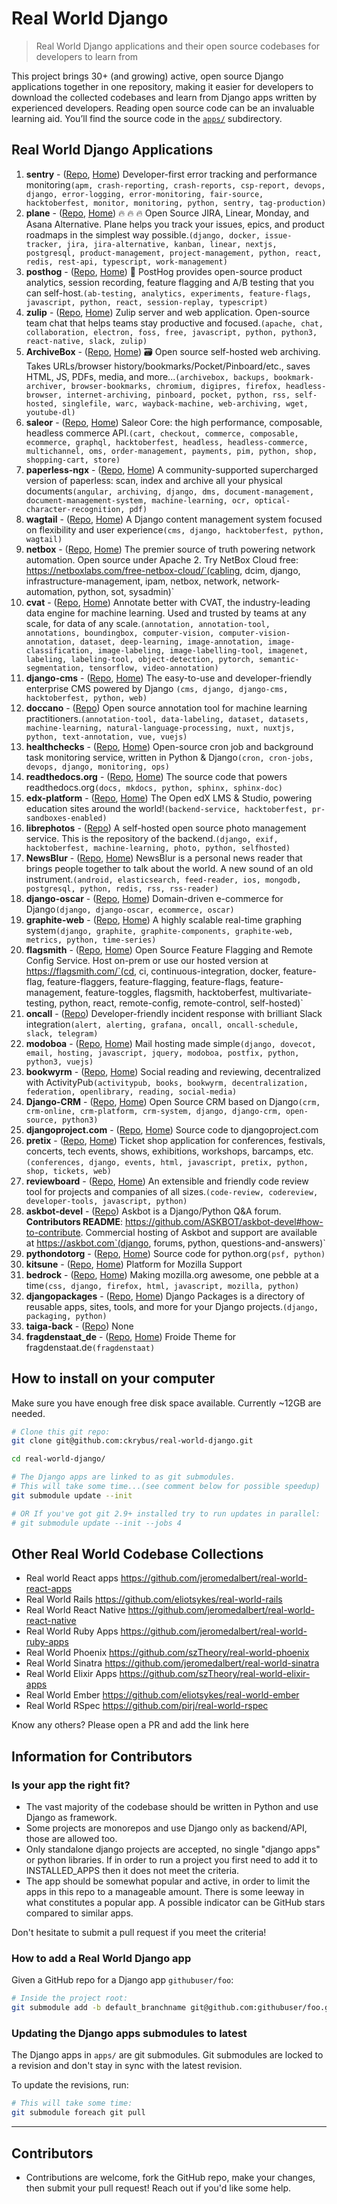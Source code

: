 # Real World Django

> Real World Django applications and their open source codebases for developers to learn from

This project brings 30+ (and growing) active, open source Django applications together in one
repository, making it easier for developers to download the collected codebases and learn
from Django apps written by experienced developers. Reading open source code can be an invaluable
learning aid. You&rsquo;ll find the source code in the [`apps/`](apps/) subdirectory.

## Real World Django Applications

1. **sentry** - ([Repo](https://github.com/getsentry/sentry), [Home](https://sentry.io)) Developer-first error tracking and performance monitoring`(apm, crash-reporting, crash-reports, csp-report, devops, django, error-logging, error-monitoring, fair-source, hacktoberfest, monitor, monitoring, python, sentry, tag-production)`
2. **plane** - ([Repo](https://github.com/makeplane/plane), [Home](http://plane.so)) 🔥 🔥 🔥 Open Source JIRA, Linear, Monday, and Asana Alternative. Plane helps you track your issues, epics, and product roadmaps in the simplest way possible.`(django, docker, issue-tracker, jira, jira-alternative, kanban, linear, nextjs, postgresql, product-management, project-management, python, react, redis, rest-api, typescript, work-management)`
3. **posthog** - ([Repo](https://github.com/PostHog/posthog), [Home](https://posthog.com)) 🦔 PostHog provides open-source product analytics, session recording, feature flagging and A/B testing that you can self-host.`(ab-testing, analytics, experiments, feature-flags, javascript, python, react, session-replay, typescript)`
4. **zulip** - ([Repo](https://github.com/zulip/zulip), [Home](https://zulip.com)) Zulip server and web application. Open-source team chat that helps teams stay productive and focused.`(apache, chat, collaboration, electron, foss, free, javascript, python, python3, react-native, slack, zulip)`
5. **ArchiveBox** - ([Repo](https://github.com/ArchiveBox/ArchiveBox), [Home](https://archivebox.io)) 🗃 Open source self-hosted web archiving. Takes URLs/browser history/bookmarks/Pocket/Pinboard/etc., saves HTML, JS, PDFs, media, and more...`(archivebox, backups, bookmark-archiver, browser-bookmarks, chromium, digipres, firefox, headless-browser, internet-archiving, pinboard, pocket, python, rss, self-hosted, singlefile, warc, wayback-machine, web-archiving, wget, youtube-dl)`
6. **saleor** - ([Repo](https://github.com/saleor/saleor), [Home](https://saleor.io)) Saleor Core: the high performance, composable, headless commerce API.`(cart, checkout, commerce, composable, ecommerce, graphql, hacktoberfest, headless, headless-commerce, multichannel, oms, order-management, payments, pim, python, shop, shopping-cart, store)`
7. **paperless-ngx** - ([Repo](https://github.com/paperless-ngx/paperless-ngx), [Home](https://docs.paperless-ngx.com)) A community-supported supercharged version of paperless: scan, index and archive all your physical documents`(angular, archiving, django, dms, document-management, document-management-system, machine-learning, ocr, optical-character-recognition, pdf)`
8. **wagtail** - ([Repo](https://github.com/wagtail/wagtail), [Home](https://wagtail.org)) A Django content management system focused on flexibility and user experience`(cms, django, hacktoberfest, python, wagtail)`
9. **netbox** - ([Repo](https://github.com/netbox-community/netbox), [Home](http://netboxlabs.com/oss/netbox/)) The premier source of truth powering network automation. Open source under Apache 2. Try NetBox Cloud free: https://netboxlabs.com/free-netbox-cloud/`(cabling, dcim, django, infrastructure-management, ipam, netbox, network, network-automation, python, sot, sysadmin)`
10. **cvat** - ([Repo](https://github.com/cvat-ai/cvat), [Home](https://cvat.ai)) Annotate better with CVAT, the industry-leading data engine for machine learning. Used and trusted by teams at any scale, for data of any scale.`(annotation, annotation-tool, annotations, boundingbox, computer-vision, computer-vision-annotation, dataset, deep-learning, image-annotation, image-classification, image-labeling, image-labelling-tool, imagenet, labeling, labeling-tool, object-detection, pytorch, semantic-segmentation, tensorflow, video-annotation)`
11. **django-cms** - ([Repo](https://github.com/django-cms/django-cms), [Home](http://www.django-cms.org)) The easy-to-use and developer-friendly enterprise CMS powered by Django `(cms, django, django-cms, hacktoberfest, python, web)`
12. **doccano** - ([Repo](https://github.com/doccano/doccano)) Open source annotation tool for machine learning practitioners.`(annotation-tool, data-labeling, dataset, datasets, machine-learning, natural-language-processing, nuxt, nuxtjs, python, text-annotation, vue, vuejs)`
13. **healthchecks** - ([Repo](https://github.com/healthchecks/healthchecks), [Home](https://healthchecks.io)) Open-source cron job and background task monitoring service, written in Python & Django`(cron, cron-jobs, devops, django, monitoring, ops)`
14. **readthedocs.org** - ([Repo](https://github.com/readthedocs/readthedocs.org), [Home](https://readthedocs.org/)) The source code that powers readthedocs.org`(docs, mkdocs, python, sphinx, sphinx-doc)`
15. **edx-platform** - ([Repo](https://github.com/openedx/edx-platform), [Home](https://openedx.org)) The Open edX LMS & Studio, powering education sites around the world!`(backend-service, hacktoberfest, pr-sandboxes-enabled)`
16. **librephotos** - ([Repo](https://github.com/LibrePhotos/librephotos)) A self-hosted open source photo management service. This is the repository of the backend.`(django, exif, hacktoberfest, machine-learning, photo, python, selfhosted)`
17. **NewsBlur** - ([Repo](https://github.com/samuelclay/NewsBlur), [Home](http://www.newsblur.com)) NewsBlur is a personal news reader that brings people together to talk about the world. A new sound of an old instrument.`(android, elasticsearch, feed-reader, ios, mongodb, postgresql, python, redis, rss, rss-reader)`
18. **django-oscar** - ([Repo](https://github.com/django-oscar/django-oscar), [Home](http://oscarcommerce.com)) Domain-driven e-commerce for Django`(django, django-oscar, ecommerce, oscar)`
19. **graphite-web** - ([Repo](https://github.com/graphite-project/graphite-web), [Home](http://graphite.readthedocs.org/)) A highly scalable real-time graphing system`(django, graphite, graphite-components, graphite-web, metrics, python, time-series)`
20. **flagsmith** - ([Repo](https://github.com/Flagsmith/flagsmith), [Home](https://flagsmith.com/)) Open Source Feature Flagging and Remote Config Service. Host on-prem or use our hosted version at https://flagsmith.com/`(cd, ci, continuous-integration, docker, feature-flag, feature-flaggers, feature-flagging, feature-flags, feature-management, feature-toggles, flagsmith, hacktoberfest, multivariate-testing, python, react, remote-config, remote-control, self-hosted)`
21. **oncall** - ([Repo](https://github.com/grafana/oncall)) Developer-friendly incident response with brilliant Slack integration`(alert, alerting, grafana, oncall, oncall-schedule, slack, telegram)`
22. **modoboa** - ([Repo](https://github.com/modoboa/modoboa), [Home](https://modoboa.org)) Mail hosting made simple`(django, dovecot, email, hosting, javascript, jquery, modoboa, postfix, python, python3, vuejs)`
23. **bookwyrm** - ([Repo](https://github.com/bookwyrm-social/bookwyrm), [Home](http://joinbookwyrm.com/)) Social reading and reviewing, decentralized with ActivityPub`(activitypub, books, bookwyrm, decentralization, federation, openlibrary, reading, social-media)`
24. **Django-CRM** - ([Repo](https://github.com/MicroPyramid/Django-CRM), [Home](https://bottlecrm.io)) Open Source CRM based on Django`(crm, crm-online, crm-platform, crm-system, django, django-crm, open-source, python3)`
25. **djangoproject.com** - ([Repo](https://github.com/django/djangoproject.com), [Home](https://www.djangoproject.com/)) Source code to djangoproject.com
26. **pretix** - ([Repo](https://github.com/pretix/pretix), [Home](https://pretix.eu)) Ticket shop application for conferences, festivals, concerts, tech events, shows, exhibitions, workshops, barcamps, etc.`(conferences, django, events, html, javascript, pretix, python, shop, tickets, web)`
27. **reviewboard** - ([Repo](https://github.com/reviewboard/reviewboard), [Home](https://www.reviewboard.org/)) An extensible and friendly code review tool for projects and companies of all sizes.`(code-review, codereview, developer-tools, javascript, python)`
28. **askbot-devel** - ([Repo](https://github.com/ASKBOT/askbot-devel)) Askbot is a Django/Python Q&A forum. **Contributors README**: https://github.com/ASKBOT/askbot-devel#how-to-contribute. Commercial hosting of Askbot and support are available at https://askbot.com`(django, forums, python, questions-and-answers)`
29. **pythondotorg** - ([Repo](https://github.com/python/pythondotorg), [Home](https://www.python.org)) Source code for python.org`(psf, python)`
30. **kitsune** - ([Repo](https://github.com/mozilla/kitsune), [Home](https://mozilla.github.io/kitsune/)) Platform for Mozilla Support
31. **bedrock** - ([Repo](https://github.com/mozilla/bedrock), [Home](https://www.mozilla.org)) Making mozilla.org awesome, one pebble at a time`(css, django, firefox, html, javascript, mozilla, python)`
32. **djangopackages** - ([Repo](https://github.com/djangopackages/djangopackages), [Home](https://djangopackages.org)) Django Packages is a directory of reusable apps, sites, tools, and more for your Django projects.`(django, packaging, python)`
33. **taiga-back** - ([Repo](https://github.com/taigaio/taiga-back)) None
34. **fragdenstaat_de** - ([Repo](https://github.com/okfde/fragdenstaat_de), [Home](https://fragdenstaat.de)) Froide Theme for fragdenstaat.de`(fragdenstaat)`

## How to install on your computer

Make sure you have enough free disk space available. Currently ~12GB are needed.

```bash
# Clone this git repo:
git clone git@github.com:ckrybus/real-world-django.git

cd real-world-django/

# The Django apps are linked to as git submodules.
# This will take some time...(see comment below for possible speedup)
git submodule update --init

# OR If you've got git 2.9+ installed try to run updates in parallel:
# git submodule update --init --jobs 4
```

## Other Real World Codebase Collections

- Real world React apps https://github.com/jeromedalbert/real-world-react-apps
- Real World Rails https://github.com/eliotsykes/real-world-rails
- Real World React Native https://github.com/jeromedalbert/real-world-react-native
- Real World Ruby Apps https://github.com/jeromedalbert/real-world-ruby-apps
- Real World Phoenix https://github.com/szTheory/real-world-phoenix
- Real World Sinatra https://github.com/jeromedalbert/real-world-sinatra
- Real World Elixir Apps https://github.com/szTheory/real-world-elixir-apps
- Real World Ember https://github.com/eliotsykes/real-world-ember
- Real World RSpec https://github.com/pirj/real-world-rspec

Know any others? Please open a PR and add the link here

## Information for Contributors

### Is your app the right fit?

- The vast majority of the codebase should be written in Python and use Django as framework.
- Some projects are monorepos and use Django only as backend/API, those are allowed too.
- Only standalone django projects are accepted, no single "django apps" or python libraries.
  If in order to run a project you first need to add it to INSTALLED_APPS then it does not meet
  the criteria.
- The app should be somewhat popular and active, in order to limit the apps in this repo
  to a manageable amount. There is some leeway in what constitutes a popular
  app. A possible indicator can be GitHub stars compared to similar apps.

Don't hesitate to submit a pull request if you meet the criteria!

### How to add a Real World Django app

Given a GitHub repo for a Django app `githubuser/foo`:

```bash
# Inside the project root:
git submodule add -b default_branchname git@github.com:githubuser/foo.git apps/foo
```

### Updating the Django apps submodules to latest

The Django apps in `apps/` are git submodules. Git submodules are locked to a revision
and don't stay in sync with the latest revision.

To update the revisions, run:

```bash
# This will take some time:
git submodule foreach git pull
```

---

## Contributors

- Contributions are welcome, fork the GitHub repo, make your changes, then
  submit your pull request! Reach out if you'd like some help.

